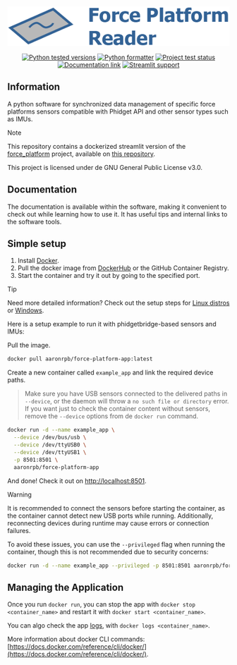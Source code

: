 <p align="center">
  <a href="#readme"><img alt="Force platform reader logo" src="images/force_platform_logo.png"></a>
</p>
<p align="center">
  <a href="#readme"><img alt="Python tested versions" src="https://img.shields.io/badge/python-3.10_3.11-blue?style=flat-square"></a>
  <a href="https://github.com/psf/black"><img alt="Python formatter" src="https://img.shields.io/badge/code%20style-black-000000?style=flat-square"></a>
  <a href="https://github.com/AaronPB/force-platform-app/actions/workflows/project_test.yaml"><img alt="Project test status" src="https://img.shields.io/github/actions/workflow/status/AaronPB/force-platform-app/project_test.yaml?branch=master&logo=github&label=project_test&style=flat-square"></a>
  <a href="https://aaronpb.github.io/force_platform/"><img alt="Documentation link" src="https://img.shields.io/badge/main_project_docs-available-44CC11?logo=materialformkdocs&logoColor=white&style=flat-square"></a>
  <a href="https://streamlit.io/"><img alt="Streamlit support" src="https://img.shields.io/badge/Powered_with_Streamlit-FF4B4B?logo=streamlit&logoColor=white&style=flat-square"></a>
</p>

## Information

A python software for synchronized data management of specific force platforms sensors compatible with Phidget API and other sensor types such as IMUs.

> [!note]
> This repository contains a dockerized streamlit version of the [force_platform](https://aaronpb.github.io/force_platform/) project, available on [this repository](https://github.com/AaronPB/force_platform).

This project is licensed under de GNU General Public License v3.0.

## Documentation

The documentation is available within the software, making it convenient to check out while learning how to use it. It has useful tips and internal links to the software tools.

## Simple setup

1. Install [Docker](https://docs.docker.com/engine/install/).
2. Pull the docker image from [DockerHub](https://hub.docker.com/r/aaronrpb/force-platform-app) or the GitHub Container Registry.
3. Start the container and try it out by going to the specified port.

> [!tip]
> Need more detailed information? Check out the setup steps for [Linux distros](https://aaronpb.github.io/force_platform/software/docker_streamlit/setup/project_linux/) or [Windows](https://aaronpb.github.io/force_platform/software/docker_streamlit/setup/project_windows/).

Here is a setup example to run it with phidgetbridge-based sensors and IMUs:

Pull the image.

```bash
docker pull aaronrpb/force-platform-app:latest
```

Create a new container called `example_app` and link the required device paths.

> Make sure you have USB sensors connected to the delivered paths in `--device`, or the daemon will throw a `no such file or directory` error.
> If you want just to check the container content without sensors, remove the `--device` options from de `docker run` command.

```bash
docker run -d --name example_app \
  --device /dev/bus/usb \
  --device /dev/ttyUSB0 \
  --device /dev/ttyUSB1 \
  -p 8501:8501 \
  aaronrpb/force-platform-app
```

And done! Check it out on [http://localhost:8501](http://localhost:8501).

> [!warning]
> It is recommended to connect the sensors before starting the container, as the container cannot detect new USB ports while running.
> Additionally, reconnecting devices during runtime may cause errors or connection failures.
>
> To avoid these issues, you can use the `--privileged` flag when running the container, though this is not recommended due to security concerns:
>
> ```bash
> docker run -d --name example_app --privileged -p 8501:8501 aaronrpb/force-platform-app
> ```

## Managing the Application

Once you run `docker run`, you can stop the app with `docker stop <container_name>` and restart it with `docker start <container_name>`.

You can algo check the app [logs](https://docs.docker.com/reference/cli/docker/container/logs/), with `docker logs <container_name>`.

More information about docker CLI commands: [https://docs.docker.com/reference/cli/docker/](https://docs.docker.com/reference/cli/docker/).

